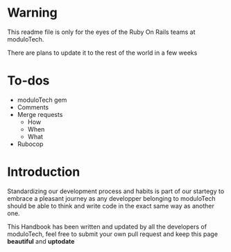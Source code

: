 # Warning

This readme file is only for the eyes of the Ruby On Rails teams at moduloTech.

There are plans to update it to the rest of the world in a few weeks

# To-dos

* moduloTech gem
* Comments
* Merge requests
  * How
  * When
  * What
* Rubocop

# Introduction

Standardizing our development process and habits is part of our startegy to embrace a pleasant journey as any developper belonging to moduloTech should be able to think and write code in the exact same way as another one.

This Handbook has been written and updated by all the developers of moduloTech, feel free to submit your own pull request and keep this page **beautiful** and **uptodate**
